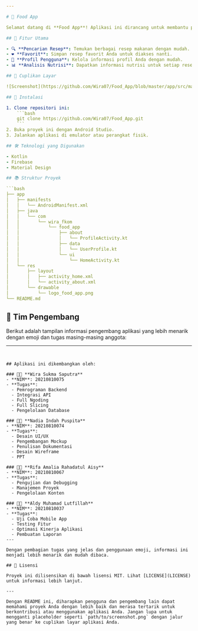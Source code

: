 ```yaml
---

# 📱 Food App

Selamat datang di **Food App**! Aplikasi ini dirancang untuk membantu pengguna menemukan resep makanan yang lezat dan bergizi. Dengan antarmuka yang intuitif dan fitur-fitur yang lengkap, Food App adalah teman yang sempurna untuk perjalanan kuliner Anda. 🍽️

## 🌟 Fitur Utama

- 🔍 **Pencarian Resep**: Temukan berbagai resep makanan dengan mudah.
- ❤️ **Favorit**: Simpan resep favorit Anda untuk diakses nanti.
- 👤 **Profil Pengguna**: Kelola informasi profil Anda dengan mudah.
- 📊 **Analisis Nutrisi**: Dapatkan informasi nutrisi untuk setiap resep.

## 📸 Cuplikan Layar

![Screenshot](https://github.com/Wira07/Food_App/blob/master/app/src/main/res/drawable/food.png)

## 🚀 Instalasi

1. Clone repositori ini:
    ```bash
    git clone https://github.com/Wira07/Food_App.git
    ```
2. Buka proyek ini dengan Android Studio.
3. Jalankan aplikasi di emulator atau perangkat fisik.

## 🛠️ Teknologi yang Digunakan

- Kotlin
- Firebase
- Material Design

## 📚 Struktur Proyek

```bash
├── app
│   ├── manifests
│   │   └── AndroidManifest.xml
│   ├── java
│   │   └── com
│   │       └── wira_fkom
│   │           └── food_app
│   │               ├── about
│   │               │   └── ProfileActivity.kt
│   │               ├── data
│   │               │   └── UserProfile.kt
│   │               └── ui
│   │                   └── HomeActivity.kt
│   └── res
│       ├── layout
│       │   ├── activity_home.xml
│       │   └── activity_about.xml
│       └── drawable
│           └── logo_food_app.png
└── README.md
```

## 👥 Tim Pengembang

Berikut adalah tampilan informasi pengembang aplikasi yang lebih menarik dengan emoji dan tugas masing-masing anggota:

---
```


## Aplikasi ini dikembangkan oleh:

### 👨‍💻 **Wira Sukma Saputra**
- **NIM**: 20210810075
- **Tugas**: 
  - Pemrograman Backend
  - Integrasi API
  - Full Ngoding
  - Full Slicing
  - Pengelolaan Database

### 👩‍💻 **Nadia Indah Puspita**
- **NIM**: 20210810074
- **Tugas**: 
  - Desain UI/UX
  - Pengembangan Mockup
  - Penulisan Dokumentasi
  - Desain Wireframe
  - PPT

### 👩‍💻 **Rifa Amalia Rahadatul Aisy**
- **NIM**: 20210810067
- **Tugas**: 
  - Pengujian dan Debugging
  - Manajemen Proyek
  - Pengelolaan Konten

### 👨‍💻 **Aldy Muhamad Lutfillah**
- **NIM**: 20210810037
- **Tugas**: 
  - Uji Coba Mobile App
  - Testing Fitur
  - Optimasi Kinerja Aplikasi
  - Pembuatan Laporan
---

Dengan pembagian tugas yang jelas dan penggunaan emoji, informasi ini menjadi lebih menarik dan mudah dibaca.

## 📄 Lisensi

Proyek ini dilisensikan di bawah lisensi MIT. Lihat [LICENSE](LICENSE) untuk informasi lebih lanjut.

---

Dengan README ini, diharapkan pengguna dan pengembang lain dapat memahami proyek Anda dengan lebih baik dan merasa tertarik untuk berkontribusi atau menggunakan aplikasi Anda. Jangan lupa untuk mengganti placeholder seperti `path/to/screenshot.png` dengan jalur yang benar ke cuplikan layar aplikasi Anda.
